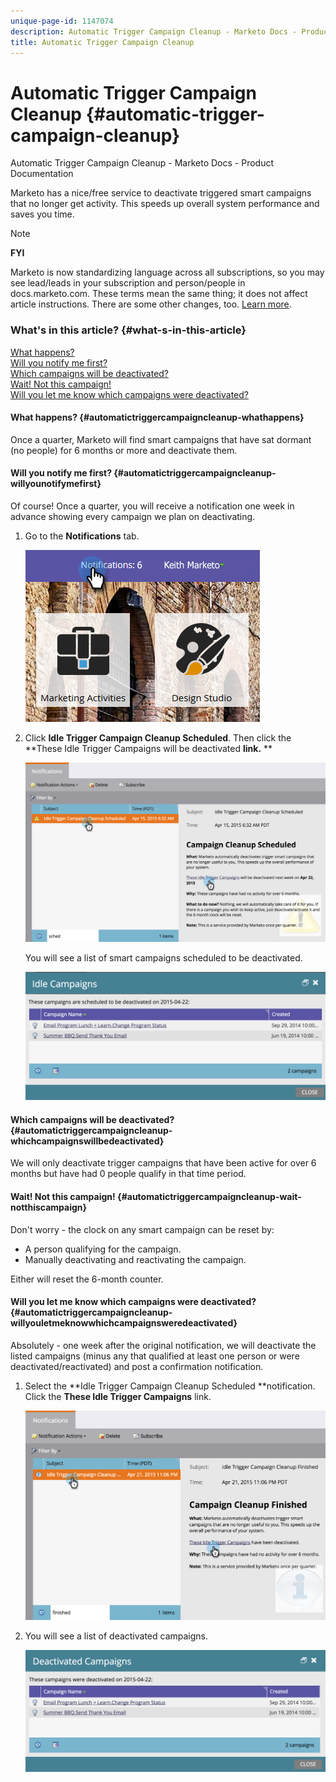 ```yaml
---
unique-page-id: 1147074
description: Automatic Trigger Campaign Cleanup - Marketo Docs - Product Documentation
title: Automatic Trigger Campaign Cleanup
---
```


# Automatic Trigger Campaign Cleanup {#automatic-trigger-campaign-cleanup}

Automatic Trigger Campaign Cleanup - Marketo Docs - Product Documentation

Marketo has a nice/free service to deactivate triggered smart campaigns that no longer get activity. This speeds up overall system performance and saves you time.

>[!NOTE]
>
>**FYI**
>
>Marketo is now standardizing language across all subscriptions, so you may see lead/leads in your subscription and person/people in docs.marketo.com. These terms mean the same thing; it does not affect article instructions. There are some other changes, too. [Learn more](http://docs.marketo.com/display/DOCS/Updates+to+Marketo+Terminology).

### What's in this article? {#what-s-in-this-article}

[What happens?](#automatictriggercampaigncleanup-whathappens)  
[Will you notify me first?](#automatictriggercampaigncleanup-willyounotifymefirst)  
[Which campaigns will be deactivated?](#automatictriggercampaigncleanup-whichcampaignswillbedeactivated)  
[Wait! Not this campaign!](#automatictriggercampaigncleanup-wait-notthiscampaign)  
[Will you let me know which campaigns were deactivated?](#automatictriggercampaigncleanup-willyouletmeknowwhichcampaignsweredeactivated)

#### What happens? {#automatictriggercampaigncleanup-whathappens}

Once a quarter, Marketo will find smart campaigns that have sat dormant (no people) for 6 months or more and deactivate them.

#### Will you notify me first? {#automatictriggercampaigncleanup-willyounotifymefirst}

Of course! Once a quarter, you will receive a notification one week in advance showing every campaign we plan on deactivating.

1. Go to the **Notifications** tab.

   ![](assets/notifications.png)

1. Click **Idle Trigger Campaign Cleanup Scheduled**. Then click the **These Idle Trigger Campaigns will be deactivated **link.** **

   ![](assets/image2015-4-27-20-3a48-3a35.png)

   You will see a list of smart campaigns scheduled to be deactivated.

   ![](assets/image2015-4-27-20-3a35-3a29.png)

#### Which campaigns will be deactivated? {#automatictriggercampaigncleanup-whichcampaignswillbedeactivated}

We will only deactivate trigger campaigns that have been active for over 6 months but have had 0 people qualify in that time period.

#### Wait! Not this campaign! {#automatictriggercampaigncleanup-wait-notthiscampaign}

Don't worry - the clock on any smart campaign can be reset by:

* A person qualifying for the campaign.
* Manually deactivating and reactivating the campaign.

Either will reset the 6-month counter.

#### Will you let me know which campaigns were deactivated? {#automatictriggercampaigncleanup-willyouletmeknowwhichcampaignsweredeactivated}

Absolutely - one week after the original notification, we will deactivate the listed campaigns (minus any that qualified at least one person or were deactivated/reactivated) and post a confirmation notification.

1. Select the **Idle Trigger Campaign Cleanup Scheduled **notification. Click the **These Idle Trigger Campaigns** link. 

   ![](assets/image2015-4-27-20-3a56-3a41.png)

1. You will see a list of deactivated campaigns.

   ![](assets/image2015-4-27-20-3a58-3a38.png)

